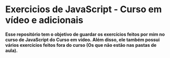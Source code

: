 # Exercicios de JavaScript - Curso em vídeo e adicionais
<strong>Esse repositório tem o objetivo de guardar os exercícios feitos por mim no curso de JavaScript do Curso em vídeo. Além disso, ele também possui vários exercícios feitos fora do curso (Os que não estão nas pastas de aula).</strong>
